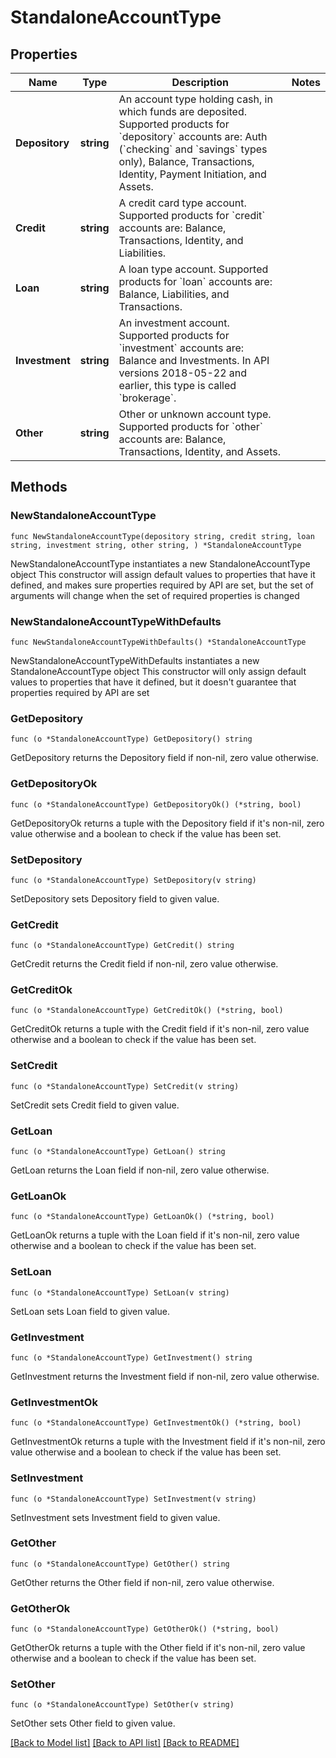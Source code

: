 # StandaloneAccountType

## Properties

Name | Type | Description | Notes
------------ | ------------- | ------------- | -------------
**Depository** | **string** | An account type holding cash, in which funds are deposited. Supported products for &#x60;depository&#x60; accounts are: Auth (&#x60;checking&#x60; and &#x60;savings&#x60; types only), Balance, Transactions, Identity, Payment Initiation, and Assets. | 
**Credit** | **string** | A credit card type account. Supported products for &#x60;credit&#x60; accounts are: Balance, Transactions, Identity, and Liabilities. | 
**Loan** | **string** | A loan type account. Supported products for &#x60;loan&#x60; accounts are: Balance, Liabilities, and Transactions. | 
**Investment** | **string** | An investment account. Supported products for &#x60;investment&#x60; accounts are: Balance and Investments. In API versions 2018-05-22 and earlier, this type is called &#x60;brokerage&#x60;. | 
**Other** | **string** | Other or unknown account type. Supported products for &#x60;other&#x60; accounts are: Balance, Transactions, Identity, and Assets. | 

## Methods

### NewStandaloneAccountType

`func NewStandaloneAccountType(depository string, credit string, loan string, investment string, other string, ) *StandaloneAccountType`

NewStandaloneAccountType instantiates a new StandaloneAccountType object
This constructor will assign default values to properties that have it defined,
and makes sure properties required by API are set, but the set of arguments
will change when the set of required properties is changed

### NewStandaloneAccountTypeWithDefaults

`func NewStandaloneAccountTypeWithDefaults() *StandaloneAccountType`

NewStandaloneAccountTypeWithDefaults instantiates a new StandaloneAccountType object
This constructor will only assign default values to properties that have it defined,
but it doesn't guarantee that properties required by API are set

### GetDepository

`func (o *StandaloneAccountType) GetDepository() string`

GetDepository returns the Depository field if non-nil, zero value otherwise.

### GetDepositoryOk

`func (o *StandaloneAccountType) GetDepositoryOk() (*string, bool)`

GetDepositoryOk returns a tuple with the Depository field if it's non-nil, zero value otherwise
and a boolean to check if the value has been set.

### SetDepository

`func (o *StandaloneAccountType) SetDepository(v string)`

SetDepository sets Depository field to given value.


### GetCredit

`func (o *StandaloneAccountType) GetCredit() string`

GetCredit returns the Credit field if non-nil, zero value otherwise.

### GetCreditOk

`func (o *StandaloneAccountType) GetCreditOk() (*string, bool)`

GetCreditOk returns a tuple with the Credit field if it's non-nil, zero value otherwise
and a boolean to check if the value has been set.

### SetCredit

`func (o *StandaloneAccountType) SetCredit(v string)`

SetCredit sets Credit field to given value.


### GetLoan

`func (o *StandaloneAccountType) GetLoan() string`

GetLoan returns the Loan field if non-nil, zero value otherwise.

### GetLoanOk

`func (o *StandaloneAccountType) GetLoanOk() (*string, bool)`

GetLoanOk returns a tuple with the Loan field if it's non-nil, zero value otherwise
and a boolean to check if the value has been set.

### SetLoan

`func (o *StandaloneAccountType) SetLoan(v string)`

SetLoan sets Loan field to given value.


### GetInvestment

`func (o *StandaloneAccountType) GetInvestment() string`

GetInvestment returns the Investment field if non-nil, zero value otherwise.

### GetInvestmentOk

`func (o *StandaloneAccountType) GetInvestmentOk() (*string, bool)`

GetInvestmentOk returns a tuple with the Investment field if it's non-nil, zero value otherwise
and a boolean to check if the value has been set.

### SetInvestment

`func (o *StandaloneAccountType) SetInvestment(v string)`

SetInvestment sets Investment field to given value.


### GetOther

`func (o *StandaloneAccountType) GetOther() string`

GetOther returns the Other field if non-nil, zero value otherwise.

### GetOtherOk

`func (o *StandaloneAccountType) GetOtherOk() (*string, bool)`

GetOtherOk returns a tuple with the Other field if it's non-nil, zero value otherwise
and a boolean to check if the value has been set.

### SetOther

`func (o *StandaloneAccountType) SetOther(v string)`

SetOther sets Other field to given value.



[[Back to Model list]](../README.md#documentation-for-models) [[Back to API list]](../README.md#documentation-for-api-endpoints) [[Back to README]](../README.md)


